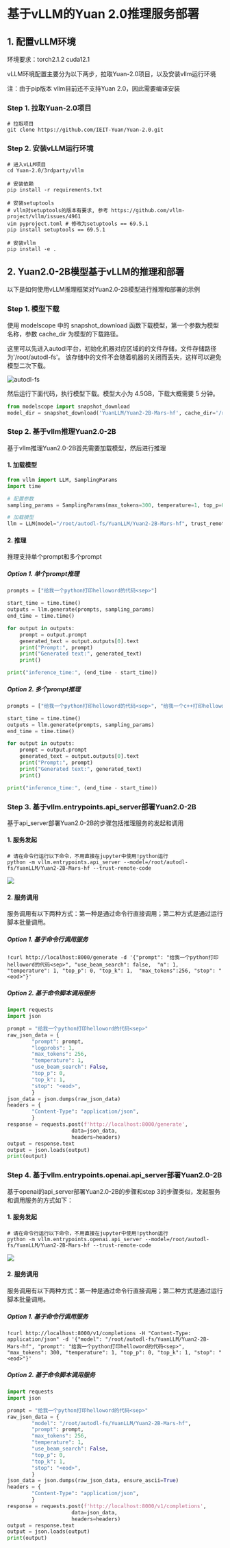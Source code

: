 
# 基于vLLM的Yuan 2.0推理服务部署

## 1. 配置vLLM环境
环境要求：torch2.1.2 cuda12.1

vLLM环境配置主要分为以下两步，拉取Yuan-2.0项目，以及安装vllm运行环境

注：由于pip版本 vllm目前还不支持Yuan 2.0，因此需要编译安装

### Step 1. 拉取Yuan-2.0项目

```shell
# 拉取项目
git clone https://github.com/IEIT-Yuan/Yuan-2.0.git
```

### Step 2. 安装vLLM运行环境

```shell
# 进入vLLM项目
cd Yuan-2.0/3rdparty/vllm

# 安装依赖
pip install -r requirements.txt

# 安装setuptools
# vllm对setuptools的版本有要求, 参考 https://github.com/vllm-project/vllm/issues/4961
vim pyproject.toml # 修改为setuptools == 69.5.1
pip install setuptools == 69.5.1

# 安装vllm
pip install -e .
```

## 2. Yuan2.0-2B模型基于vLLM的推理和部署

以下是如何使用vLLM推理框架对Yuan2.0-2B模型进行推理和部署的示例

### Step 1. 模型下载

使用 modelscope 中的 snapshot_download 函数下载模型，第一个参数为模型名称，参数 cache_dir 为模型的下载路径。

这里可以先进入autodl平台，初始化机器对应区域的的文件存储，文件存储路径为'/root/autodl-fs'。
该存储中的文件不会随着机器的关闭而丢失，这样可以避免模型二次下载。

![autodl-fs](images/autodl-fs.png)

然后运行下面代码，执行模型下载。模型大小为 4.5GB，下载大概需要 5 分钟。

```python
from modelscope import snapshot_download
model_dir = snapshot_download('YuanLLM/Yuan2-2B-Mars-hf', cache_dir='/root/autodl-fs')
```

### Step 2. 基于vllm推理Yuan2.0-2B

基于vllm推理Yuan2.0-2B首先需要加载模型，然后进行推理

#### 1. 加载模型

```python
from vllm import LLM, SamplingParams
import time

# 配置参数
sampling_params = SamplingParams(max_tokens=300, temperature=1, top_p=0, top_k=1, min_p=0.0, length_penalty=1.0, repetition_penalty=1.0, stop="<eod>", )

# 加载模型
llm = LLM(model="/root/autodl-fs/YuanLLM/Yuan2-2B-Mars-hf", trust_remote_code=True)
```

#### 2. 推理
推理支持单个prompt和多个prompt

##### Option 1. 单个prompt推理

```python
prompts = ["给我一个python打印helloword的代码<sep>"]

start_time = time.time()
outputs = llm.generate(prompts, sampling_params)
end_time = time.time()

for output in outputs:
    prompt = output.prompt
    generated_text = output.outputs[0].text
    print("Prompt:", prompt)
    print("Generated text:", generated_text)
    print()

print("inference_time:", (end_time - start_time))
```

##### Option 2. 多个prompt推理

```python
prompts = ["给我一个python打印helloword的代码<sep>", "给我一个c++打印helloword的代码<sep>"]

start_time = time.time()
outputs = llm.generate(prompts, sampling_params)
end_time = time.time()

for output in outputs:
    prompt = output.prompt
    generated_text = output.outputs[0].text
    print("Prompt:", prompt)
    print("Generated text:", generated_text)
    print()

print("inference_time:", (end_time - start_time))
```

### Step 3. 基于vllm.entrypoints.api_server部署Yuan2.0-2B
基于api_server部署Yuan2.0-2B的步骤包括推理服务的发起和调用

#### 1. 服务发起

```shell 
# 请在命令行运行以下命令，不用直接在jupyter中使用!python运行
python -m vllm.entrypoints.api_server --model=/root/autodl-fs/YuanLLM/Yuan2-2B-Mars-hf --trust-remote-code
```

![](images/05-0.png)

#### 2. 服务调用
服务调用有以下两种方式：第一种是通过命令行直接调用；第二种方式是通过运行脚本批量调用。

##### Option 1. 基于命令行调用服务

```shell
!curl http://localhost:8000/generate -d '{"prompt": "给我一个python打印helloword的代码<sep>", "use_beam_search": false,  "n": 1, "temperature": 1, "top_p": 0, "top_k": 1,  "max_tokens":256, "stop": "<eod>"}'
```

##### Option 2. 基于命令脚本调用服务

```python
import requests
import json

prompt = "给我一个python打印helloword的代码<sep>"
raw_json_data = {
        "prompt": prompt,
        "logprobs": 1,
        "max_tokens": 256,
        "temperature": 1,
        "use_beam_search": False,
        "top_p": 0,
        "top_k": 1,
        "stop": "<eod>",
        }
json_data = json.dumps(raw_json_data)
headers = {
        "Content-Type": "application/json",
        }
response = requests.post(f'http://localhost:8000/generate',
                     data=json_data,
                     headers=headers)
output = response.text
output = json.loads(output)
print(output)
```

### Step 4. 基于vllm.entrypoints.openai.api_server部署Yuan2.0-2B
基于openai的api_server部署Yuan2.0-2B的步骤和step 3的步骤类似，发起服务和调用服务的方式如下：

#### 1. 服务发起

```shell 
# 请在命令行运行以下命令，不用直接在jupyter中使用!python运行
python -m vllm.entrypoints.openai.api_server --model=/root/autodl-fs/YuanLLM/Yuan2-2B-Mars-hf --trust-remote-code
```

![](images/05-1.png)


#### 2. 服务调用
服务调用有以下两种方式：第一种是通过命令行直接调用；第二种方式是通过运行脚本批量调用。

##### Option 1. 基于命令行调用服务

```shell
!curl http://localhost:8000/v1/completions -H "Content-Type: application/json" -d '{"model": "/root/autodl-fs/YuanLLM/Yuan2-2B-Mars-hf", "prompt": "给我一个python打印helloword的代码<sep>", "max_tokens": 300, "temperature": 1, "top_p": 0, "top_k": 1, "stop": "<eod>"}'
```

##### Option 2. 基于命令脚本调用服务

```python
import requests
import json

prompt = "给我一个python打印helloword的代码<sep>"
raw_json_data = {
        "model": "/root/autodl-fs/YuanLLM/Yuan2-2B-Mars-hf",
        "prompt": prompt,
        "max_tokens": 256,
        "temperature": 1,
        "use_beam_search": False,
        "top_p": 0,
        "top_k": 1,
        "stop": "<eod>",
        }
json_data = json.dumps(raw_json_data, ensure_ascii=True)
headers = {
        "Content-Type": "application/json",
        }
response = requests.post(f'http://localhost:8000/v1/completions',
                     data=json_data,
                     headers=headers)
output = response.text
output = json.loads(output)
print(output)
```